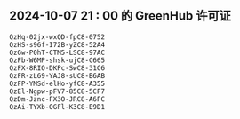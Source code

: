 ## 2024-10-07 21 : 00 的 GreenHub 许可证
```
QzHq-02jx-wxQD-fpC8-0752
QzHS-s96f-I72B-yZC8-52A4
QzGw-P0hT-CTM5-LSC8-97AC
QzFb-W6MP-shsk-ujC8-C665
QzFX-8RIO-DKPc-SwC8-31C6
QzFR-zL69-YAJ8-sUC8-B6AB
QzFP-YMSd-elHo-yfC8-A355
QzEl-Ngpw-pFV7-85C8-5CF7
QzDm-Jznc-FX3O-JRC8-A6FC
QzAi-TYXb-OGFl-K3C8-E9D1
```
